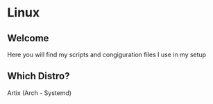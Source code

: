 # Linux

## Welcome
Here you will find my scripts and congiguration files I use in my setup

## Which Distro?
Artix (Arch - Systemd)
